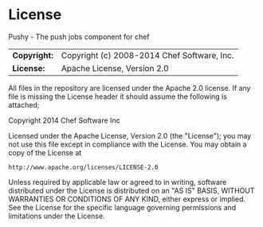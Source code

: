 
License
=======

Pushy - The push jobs component for chef

|                      |                                          |
|:---------------------|:-----------------------------------------|
| **Copyright:**       | Copyright (c) 2008-2014 Chef Software, Inc.
| **License:**         | Apache License, Version 2.0

All files in the repository are licensed under the Apache 2.0 license. If any
file is missing the License header it should assume the following is attached;

Copyright 2014 Chef Software Inc

Licensed under the Apache License, Version 2.0 (the "License");
you may not use this file except in compliance with the License.
You may obtain a copy of the License at

    http://www.apache.org/licenses/LICENSE-2.0

Unless required by applicable law or agreed to in writing, software
distributed under the License is distributed on an "AS IS" BASIS,
WITHOUT WARRANTIES OR CONDITIONS OF ANY KIND, either express or implied.
See the License for the specific language governing permissions and
limitations under the License.

